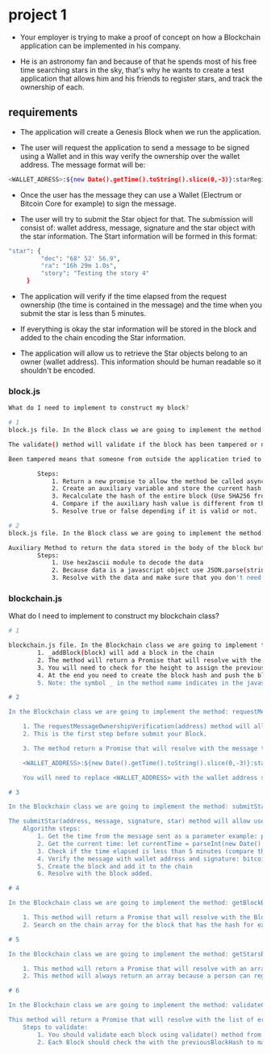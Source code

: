 # project 1

- Your employer is trying to make a proof of concept on how a Blockchain application can be implemented in his company.

- He is an astronomy fan and because of that he spends most of his free time searching stars in the sky, that's why he wants to create a test application that allows him and his friends to register stars, and track the ownership of each.

## requirements

- The application will create a Genesis Block when we run the application.

- The user will request the application to send a message to be signed using a Wallet and in this way verify the ownership over the wallet address. The message format will be:

```sh
<WALLET_ADRESS>:${new Date().getTime().toString().slice(0,-3)}:starRegistry
```

- Once the user has the message they can use a Wallet (Electrum or Bitcoin Core for example) to sign the message.

- The user will try to submit the Star object for that. The submission will consist of: wallet address, message, signature and the star object with the star information. The Start information will be formed in this format:

```sh
"star": {
         "dec": "68° 52' 56.9",
         "ra": "16h 29m 1.0s",
         "story": "Testing the story 4"
     }

```

- The application will verify if the time elapsed from the request ownership (the time is contained in the message) and the time when you submit the star is less than 5 minutes.

- If everything is okay the star information will be stored in the block and added to the chain encoding the Star information.

- The application will allow us to retrieve the Star objects belong to an owner (wallet address). This information should be human readable so it shouldn't be encoded.

### block.js

```sh
What do I need to implement to construct my block?

# 1
block.js file. In the Block class we are going to implement the method: validate().

The validate() method will validate if the block has been tampered or not.

Been tampered means that someone from outside the application tried to change values in the block data as a consequence the hash of the block should be different.

        Steps:
            1. Return a new promise to allow the method be called asynchronous.
            2. Create an auxiliary variable and store the current hash of the block in it (this represent the block object)
            3. Recalculate the hash of the entire block (Use SHA256 from crypto-js library)
            4. Compare if the auxiliary hash value is different from the calculated one.
            5. Resolve true or false depending if it is valid or not.

# 2
block.js file. In the Block class we are going to implement the method: getBData().

Auxiliary Method to return the data stored in the body of the block but decoded.
        Steps:
            1. Use hex2ascii module to decode the data
            2. Because data is a javascript object use JSON.parse(string) to get the Javascript Object
            3. Resolve with the data and make sure that you don't need to return the data for the genesis block or Reject with an error.

```

### blockchain.js

What do I need to implement to construct my blockchain class?

```sh
# 1

blockchain.js file. In the Blockchain class we are going to implement the method: _addBlock(block).
        1. _addBlock(block) will add a block in the chain
        2. The method will return a Promise that will resolve with the block added or reject if an error happen during the execution.
        3. You will need to check for the height to assign the previousBlockHash, assign the timestamp and the correct height...
        4. At the end you need to create the block hash and push the block into the chain array. Don't forget to update the this.height class variable.
        5. Note: the symbol _ in the method name indicates in the javascript convention this method is a private method.

# 2

In the Blockchain class we are going to implement the method: requestMessageOwnershipVerification(address)

    1. The requestMessageOwnershipVerification(address) method will allow you to request a message that you will use to sign it with your Bitcoin Wallet (Electrum or Bitcoin Core)
    2. This is the first step before submit your Block.

    3. The method return a Promise that will resolve with the message to be signed

    <WALLET_ADDRESS>:${new Date().getTime().toString().slice(0,-3)}:starRegistry;

    You will need to replace <WALLET_ADDRESS> with the wallet address submitted by the requestor and the time in your message will allow you to validate the 5 minutes time window.

# 3

In the Blockchain class we are going to implement the method: submitStar(address, message, signature, star)

The submitStar(address, message, signature, star) method will allow users to register a new Block with the star object into the chain. This method will resolve with the Block added or reject with an error.
    Algorithm steps:
        1. Get the time from the message sent as a parameter example: parseInt(message.split(':')[1])
        2. Get the current time: let currentTime = parseInt(new Date().getTime().toString().slice(0, -3));
        3. Check if the time elapsed is less than 5 minutes (compare the time in the message and currentTime)
        4. Verify the message with wallet address and signature: bitcoinMessage.verify(message, address, signature)
        5. Create the block and add it to the chain
        6. Resolve with the block added.

# 4

In the Blockchain class we are going to implement the method: getBlockByHash(hash)

    1. This method will return a Promise that will resolve with the Block with the hash passed as a parameter.
    2. Search on the chain array for the block that has the hash for example investigate about filter in the array object in javascript.

# 5

In the Blockchain class we are going to implement the method: getStarsByWalletAddress (address)

    1. This method will return a Promise that will resolve with an array of Stars on the chain that belong to the owner with the wallet address passed in as parameter.
    2. This method will always return an array because a person can register more than one Star.

# 6

In the Blockchain class we are going to implement the method: validateChain()

This method will return a Promise that will resolve with the list of errors when validating the chain.
    Steps to validate:
        1. You should validate each block using validate() method from each of the blocks in the chain.
        2. Each Block should check the with the previousBlockHash to make sure the chain isn't broken.

```
